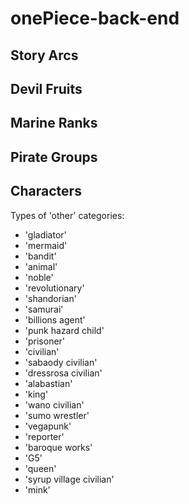 # onePiece-back-end

## Story Arcs 

## Devil Fruits

## Marine Ranks

## Pirate Groups

## Characters 
Types of 'other' categories:
- 'gladiator'
- 'mermaid'
- 'bandit'
- 'animal'
- 'noble'
- 'revolutionary'
- 'shandorian'
- 'samurai'
- 'billions agent'
- 'punk hazard child'
- 'prisoner'
- 'civilian'
- 'sabaody civilian'
- 'dressrosa civilian'
- 'alabastian'
- 'king'
- 'wano civilian'
- 'sumo wrestler'
- 'vegapunk'
- 'reporter'
- 'baroque works'
- 'G5'
- 'queen'
- 'syrup village civilian'
- 'mink'
